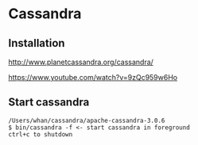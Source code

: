 # Cassandra

## Installation

http://www.planetcassandra.org/cassandra/

https://www.youtube.com/watch?v=9zQc959w6Ho


## Start cassandra

```
/Users/whan/cassandra/apache-cassandra-3.0.6
$ bin/cassandra -f <- start cassandra in foreground
ctrl+c to shutdown
```
